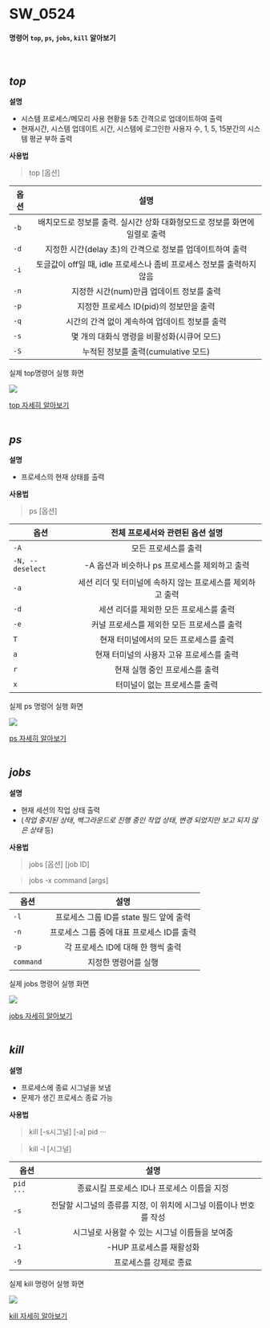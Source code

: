 # SW_0524
#### 명령어 `top`, `ps`, `jobs`, `kill` 알아보기
<br>

## *top*
**설명**
- 시스템 프로세스/메모리 사용 현황을 5초 간격으로 업데이트하여 출력
- 현재시간, 시스템 업데이트 시간, 시스템에 로그인한 사용자 수, 1, 5, 15분간의 시스템 평균 부하 출력

**사용법**
> top [옵션]

|옵션|설명|
|---|:---:|
|`-b`|배치모드로 정보를 출력. 실시간 상화 대화형모드로 정보를 화면에 일렬로 출력|
|`-d`|지정한 시간(delay 초)의 간격으로 정보를 업데이트하여 출력|
|`-i`|토글값이 off일 때, idle 프로세스나 좀비 프로세스 정보를 출력하지 않음|
|`-n`|지정한 시간(num)만큼 업데이트 정보를 출력|
|`-p`|지정한 프로세스 ID(pid)의 정보만을 출력|
|`-q`|시간의 간격 없이 계속하여 업데이트 정보를 출력|
|`-s`|몇 개의 대화식 명령을 비활성화(시큐어 모드)|
|`-S`|누적된 정보를 출력(cumulative 모드)|

실제 top명령어 실행 화면

![](https://dbscthumb-phinf.pstatic.net/4938_000_1/20170705212456131_V9D3Q4JJL.jpg/ka38_331_i1.jpg?type=w575_fst_n&wm=Y)

[top 자세히 알아보기](https://terms.naver.com/entry.naver?cid=59321&docId=4125861&categoryId=59321&expCategoryId=59321)
<br><br>

## *ps*
**설명**
- 프로세스의 현재 상태를 출력

**사용법**
> ps [옵션]

|옵션            |전체 프로세서와 관련된 옵션 설명|
|---             |:---:|
|`-A`            |모든 프로세스를 출력|
|`-N, --deselect`|-A 옵션과 비슷하나 ps 프로세스를 제외하고 출력|
|`-a`            |세션 리더 및 터미널에 속하지 않는 프로세스를 제외하고 출력|
|`-d`            |세션 리더를 제외한 모든 프로세스를 출력|
|`-e`            |커널 프로세스를 제외한 모든 프로세스를 출력|
|`T`             |현재 터미널에서의 모든 프로세스를 출력|
|`a`             |현재 터미널의 사용자 고유 프로세스를 출력|
|`r`             |현재 실행 중인 프로세스를 출력|
|`x`             |터미널이 없는 프로세스를 출력|

실제 ps 명령어 실행 화면

![](https://dbscthumb-phinf.pstatic.net/4938_000_1/20170705210350328_XVD2UXMLY.jpg/ka38_241_i1.jpg?type=w575_fst_n&wm=Y)

[ps 자세히 알아보기](https://terms.naver.com/entry.naver?cid=59321&docId=4125773&categoryId=59321)
<br><br>

## *jobs*
**설명**
- 현재 세션의 작업 상태 출력
- (*작업 중지된 상태*, *백그라운드로 진행 중인 작업 상태*, *변경 되었지만 보고 되지 않은 상태* 등)

**사용법**
> jobs [옵션] [job ID]

> jobs -x command [args]

|옵션     |설명|
|---      |:---:|
|`-l`     |프로세스 그룹 ID를 state 필드 앞에 출력|
|`-n`     |프로세스 그룹 중에 대표 프로세스 ID를 출력|
|`-p`     |각 프로세스 ID에 대해 한 행씩 출력|
|`command`|지정한 명령어를 실행|

실제 jobs 명령어 실행 화면

![](https://dbscthumb-phinf.pstatic.net/4938_000_1/20170710154910976_RX87MMBQ3.jpg/ka38_149_i2.jpg?type=w575_fst_n&wm=Y)

[jobs 자세히 알아보기](https://terms.naver.com/entry.naver?cid=59321&docId=4125682&categoryId=59321&expCategoryId=59321) 
<br><br>

## *kill*
**설명**
- 프로세스에 종료 시그널을 보냄
- 문제가 생긴 프로세스 종료 가능

**사용법**
> kill [-s시그널] [-a] pid ···

> kill -l [시그널]

|옵션     |설명|
|---      |:---:|
|`pid ···`|종료시킬 프로세스 ID나 프로세스 이름을 지정|
|`-s`     |전달할 시그널의 종류를 지정, 이 위치에 시그널 이름이나 번호를 작성|
|`-l`     |시그널로 사용할 수 있는 시그널 이름들을 보여줌|
|`-1`     |-HUP 프로세스를 재활성화|
|`-9`     |프로세스를 강제로 종료|

실제 kill 명령어 실행 화면

![](https://dbscthumb-phinf.pstatic.net/4938_000_1/20170705204104854_AGTP0ICWJ.jpg/ka38_154_i3.jpg?type=w575_fst_n&wm=Y)

[kill 자세히 알아보기](https://terms.naver.com/entry.naver?cid=59321&docId=4125687&categoryId=59321&expCategoryId=59321) 

